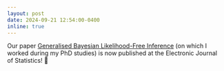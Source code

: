 ```yaml
---
layout: post
date: 2024-09-21 12:54:00-0400
inline: true
---
```


Our paper [Generalised Bayesian Likelihood-Free Inference](https://projecteuclid.org/journals/electronic-journal-of-statistics/volume-18/issue-2/Generalized-Bayesian-likelihood-free-inference/10.1214/24-EJS2283.full) (on which I worked during my PhD studies) is now published at the Electronic Journal of Statistics! :tada:
